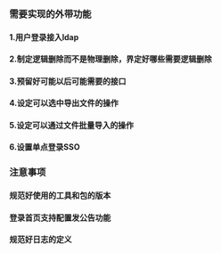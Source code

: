 ### 需要实现的外带功能
#### 1.用户登录接入ldap
#### 2.制定逻辑删除而不是物理删除，界定好哪些需要逻辑删除
#### 3.预留好可能以后可能需要的接口
#### 4.设定可以选中导出文件的操作
#### 5.设定可以通过文件批量导入的操作
#### 6.设置单点登录SSO

### 注意事项
#### 规范好使用的工具和包的版本
#### 登录首页支持配置发公告功能
#### 规范好日志的定义
